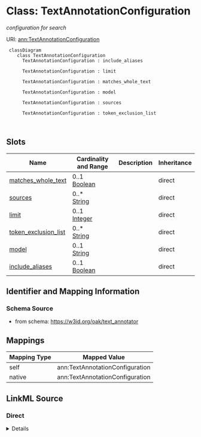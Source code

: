 # Class: TextAnnotationConfiguration


_configuration for search_





URI: [ann:TextAnnotationConfiguration](https://w3id.org/linkml/text_annotator/TextAnnotationConfiguration)



```{mermaid}
 classDiagram
    class TextAnnotationConfiguration
      TextAnnotationConfiguration : include_aliases
        
      TextAnnotationConfiguration : limit
        
      TextAnnotationConfiguration : matches_whole_text
        
      TextAnnotationConfiguration : model
        
      TextAnnotationConfiguration : sources
        
      TextAnnotationConfiguration : token_exclusion_list
        
      
```




<!-- no inheritance hierarchy -->


## Slots

| Name | Cardinality and Range | Description | Inheritance |
| ---  | --- | --- | --- |
| [matches_whole_text](matches_whole_text.md) | 0..1 <br/> [Boolean](Boolean.md) |  | direct |
| [sources](sources.md) | 0..* <br/> [String](String.md) |  | direct |
| [limit](limit.md) | 0..1 <br/> [Integer](Integer.md) |  | direct |
| [token_exclusion_list](token_exclusion_list.md) | 0..* <br/> [String](String.md) |  | direct |
| [model](model.md) | 0..1 <br/> [String](String.md) |  | direct |
| [include_aliases](include_aliases.md) | 0..1 <br/> [Boolean](Boolean.md) |  | direct |









## Identifier and Mapping Information







### Schema Source


* from schema: https://w3id.org/oak/text_annotator





## Mappings

| Mapping Type | Mapped Value |
| ---  | ---  |
| self | ann:TextAnnotationConfiguration |
| native | ann:TextAnnotationConfiguration |





## LinkML Source

<!-- TODO: investigate https://stackoverflow.com/questions/37606292/how-to-create-tabbed-code-blocks-in-mkdocs-or-sphinx -->

### Direct

<details>
```yaml
name: TextAnnotationConfiguration
description: configuration for search
from_schema: https://w3id.org/oak/text_annotator
rank: 1000
attributes:
  matches_whole_text:
    name: matches_whole_text
    from_schema: https://w3id.org/oak/text_annotator
    rank: 1000
    range: boolean
  sources:
    name: sources
    from_schema: https://w3id.org/oak/text_annotator
    rank: 1000
    multivalued: true
  limit:
    name: limit
    from_schema: https://w3id.org/oak/text_annotator
    rank: 1000
    range: integer
  token_exclusion_list:
    name: token_exclusion_list
    from_schema: https://w3id.org/oak/text_annotator
    rank: 1000
    multivalued: true
  model:
    name: model
    from_schema: https://w3id.org/oak/text_annotator
    rank: 1000
    range: string
  include_aliases:
    name: include_aliases
    from_schema: https://w3id.org/oak/text_annotator
    rank: 1000
    range: boolean

```
</details>

### Induced

<details>
```yaml
name: TextAnnotationConfiguration
description: configuration for search
from_schema: https://w3id.org/oak/text_annotator
rank: 1000
attributes:
  matches_whole_text:
    name: matches_whole_text
    from_schema: https://w3id.org/oak/text_annotator
    rank: 1000
    alias: matches_whole_text
    owner: TextAnnotationConfiguration
    domain_of:
    - TextAnnotationConfiguration
    - TextAnnotation
    range: boolean
  sources:
    name: sources
    from_schema: https://w3id.org/oak/text_annotator
    rank: 1000
    multivalued: true
    alias: sources
    owner: TextAnnotationConfiguration
    domain_of:
    - TextAnnotationConfiguration
    range: string
  limit:
    name: limit
    from_schema: https://w3id.org/oak/text_annotator
    rank: 1000
    alias: limit
    owner: TextAnnotationConfiguration
    domain_of:
    - TextAnnotationConfiguration
    range: integer
  token_exclusion_list:
    name: token_exclusion_list
    from_schema: https://w3id.org/oak/text_annotator
    rank: 1000
    multivalued: true
    alias: token_exclusion_list
    owner: TextAnnotationConfiguration
    domain_of:
    - TextAnnotationConfiguration
    range: string
  model:
    name: model
    from_schema: https://w3id.org/oak/text_annotator
    rank: 1000
    alias: model
    owner: TextAnnotationConfiguration
    domain_of:
    - TextAnnotationConfiguration
    range: string
  include_aliases:
    name: include_aliases
    from_schema: https://w3id.org/oak/text_annotator
    rank: 1000
    alias: include_aliases
    owner: TextAnnotationConfiguration
    domain_of:
    - TextAnnotationConfiguration
    range: boolean

```
</details>